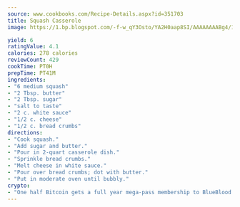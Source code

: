 ```yaml
---
source: www.cookbooks.com/Recipe-Details.aspx?id=351703
title: Squash Casserole
image: https://1.bp.blogspot.com/-f-w_qY3Osto/YA2H0aap8SI/AAAAAAAABg4/17myAO5s9b8JksYvWDXpYkaDlcY0g6k_gCLcBGAsYHQ/s296/3.png

yield: 6
ratingValue: 4.1
calories: 278 calories
reviewCount: 429
cookTime: PT0H
prepTime: PT41M
ingredients:
- "6 medium squash"
- "2 Tbsp. butter"
- "2 Tbsp. sugar"
- "salt to taste"
- "2 c. white sauce"
- "1/2 c. cheese"
- "1/2 c. bread crumbs"
directions:
- "Cook squash."
- "Add sugar and butter."
- "Pour in 2-quart casserole dish."
- "Sprinkle bread crumbs."
- "Melt cheese in white sauce."
- "Pour over bread crumbs; dot with butter."
- "Put in moderate oven until bubbly."
crypto:
- "One half Bitcoin gets a full year mega-pass membership to BlueBlood."
---
```

